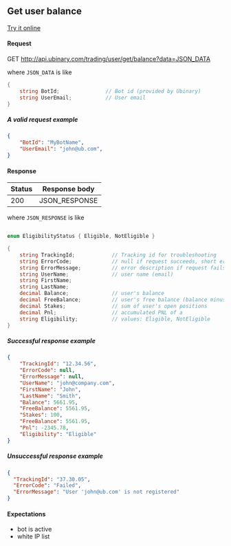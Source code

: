 ﻿## Get user balance

[Try it online](http://api.ubinary.com/nunit/page/bots.html)


#### Request

GET http://api.ubinary.com/trading/user/get/balance?data=JSON_DATA

where `JSON_DATA` is like

```C#
{
    string BotId;               // Bot id (provided by Ubinary)
    string UserEmail;           // User email
}
```

##### A valid request example

```json
{
    "BotId": "MyBotName",
    "UserEmail": "john@ub.com",
}
```

#### Response

Status | Response body
-------|--------------
200    | JSON_RESPONSE

where `JSON_RESPONSE` is like

```C#

enum EligibilityStatus { Eligible, NotEligible }

{
    string TrackingId;            // Tracking id for troubleshooting
    string ErrorCode;             // null if request succeeds, short error code if request fails
    string ErrorMessage;          // error description if request fails
    string UserName;              // user name (email)
    string FirstName;
    string LastName;
    decimal Balance;              // user's balance
    decimal FreeBalance;          // user's free balance (balance minus open positions)
    decimal Stakes;               // sum of user's open positions
    decimal Pnl;                  // accumulated PNL of a 
    string Eligibility;           // values: Eligible, NotEligible
}
```

##### Successful response example

```json
{
    "TrackingId": "12.34.56",
    "ErrorCode": null,
    "ErrorMessage": null,
    "UserName": "john@company.com",
    "FirstName": "John",
    "LastName": "Smith",
    "Balance": 5661.95,
    "FreeBalance": 5561.95,
    "Stakes": 100,
    "FreeBalance": 5561.95,
    "Pnl": -2345.78,
    "Eligibility": "Eligible"
}
```


##### Unsuccessful response example

```json
{
  "TrackingId": "37.30.05",
  "ErrorCode": "Failed",
  "ErrorMessage": "User 'john@ub.com' is not registered"
}
```


#### Expectations

- bot is active
- white IP list
